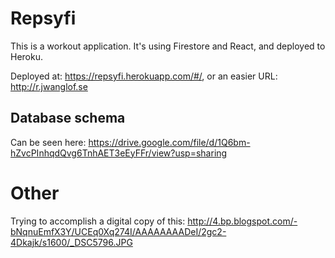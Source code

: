 # Repsyfi

This is a workout application. It's using Firestore and React, and deployed to Heroku.

Deployed at: https://repsyfi.herokuapp.com/#/, or an easier URL: http://r.jwanglof.se

## Database schema

Can be seen here: https://drive.google.com/file/d/1Q6bm-hZvcPInhqdQvg6TnhAET3eEyFFr/view?usp=sharing

# Other
Trying to accomplish a digital copy of this: http://4.bp.blogspot.com/-bNqnuEmfX3Y/UCEq0Xq274I/AAAAAAAADeI/2gc2-4Dkajk/s1600/_DSC5796.JPG

